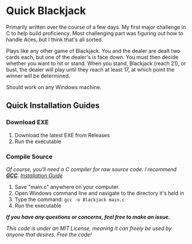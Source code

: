 # Quick Blackjack
Primarily written over the course of a few days. My first major challenge in C to help build proficiency. Most challenging part was figuring out how to handle Aces, but I think that's all sorted.

Plays like any other game of Blackjack. You and the dealer are dealt two cards each, but one of the dealer's is face down. You must then decide whether you want to hit or stand. When you stand, Blackjack (reach 21), or bust, the dealer will play until they reach at least 17, at which point the winner will be determined.

Should work on any Windows machine.

## Quick Installation Guides
### Download EXE
1) Download the latest EXE from Releases
2) Run the executable

### Compile Source
*Of course, you'll need a C compiler for raw source code. I recommend [**GCC**](https://gcc.gnu.org). [Installation Guide](https://medium.com/@randerson112358/how-to-run-c-program-in-command-prompt-e435186cd162)*
1) Save "main.c" anywhere on your computer.
2) Open Windows command line and navigate to the directory it's held in
3) Type the command: `gcc -o Blackjack main.c`
4) Run the executable



***If you have any questions or concerns, feel free to make an issue.***

*This code is under an MIT License, meaning it can freely be used by anyone that desires. Free the code!*
